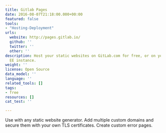 ```yaml
---
title: Gitlab Pages
date: 2016-08-07T21:18:00.000+00:00
featured: false
tools:
- "Hosting-Deployment"
urls:
  website: http://pages.gitlab.io/
  github: ''
  twitter: ''
  other: ''
description: Host your static websites on GitLab.com for free, or on your own GitLab
  EE instance.
weight: ''
license: Open Source
data_model: ''
language: ''
related_tools: []
tags:
- free
resources: []
cat_test: ''

---
```

Use with any static website generator. Add multiple custom domains and secure them with your own TLS certificates. Create custom error pages.